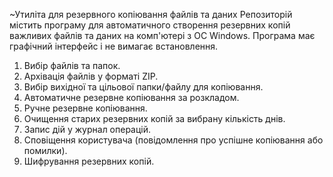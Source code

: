 ~Утиліта для резервного копіювання файлів та даних
Репозиторій містить програму для автоматичного створення резервних копій важливих файлів та даних на комп'ютері з ОС Windows. Програма має графічний інтерфейс і не вимагає встановлення.
1. Вибір файлів та папок.
2. Архівація файлів у форматі ZIP.
3. Вибір вихідної та цільової папки/файлу для копіювання.
4. Автоматичне резервне копіювання за розкладом.
5. Ручне резервне копіювання.
6. Очищення старих резервних копій за вибрану кількість днів.
7. Запис дій у журнал операцій.
8. Сповіщення користувача (повідомлення про успішне копіювання або помилки).
9. Шифрування резервних копій.
